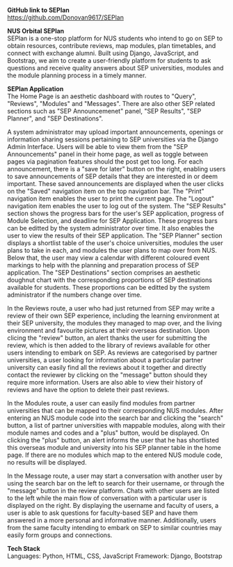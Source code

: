 **GitHub link to SEPlan** \
https://github.com/Donovan9617/SEPlan

**NUS Orbital SEPlan** \
SEPlan is a one-stop platform for NUS students who intend to go on SEP to obtain resources, contribute reviews, map modules, plan timetables, and connect with exchange alumni. Built using Django, JavaScript, and Bootstrap, we aim to create a user-friendly platform for students to ask questions and receive quality answers about SEP universities, modules and the module planning process in a timely manner.

**SEPlan Application** \
The Home Page is an aesthetic dashboard with routes to "Query", "Reviews", "Modules" and "Messages". There are also other SEP related sections such as "SEP Announcemenet" panel, "SEP Results", "SEP Planner", and "SEP Destinations". 

A system administrator may upload important announcements, openings or information sharing sessions pertaining to SEP universities via the Django Admin Interface. Users will be able to view them from the "SEP Announcements" panel in their home page, as well as toggle between pages via pagination features should the post get too long. For each announcement, there is a "save for later" button on the right, enabling users to save announcements of SEP details that they are interested in or deem important. These saved announcements are displayed when the user clicks on the "Saved" navigation item on the top navigation bar. The "Print" navigation item enables the user to print the current page. The "Logout" navigation item enables the user to log out of the system. The "SEP Results" section shows the progress bars for the user's SEP application, progress of Module Selection, and deadline for SEP Application. These progress bars can be editted by the system administrator over time. It also enables the user to view the results of their SEP application. The "SEP Planner" section displays a shortlist table of the user's choice universities, modules the user plans to take in each, and modules the user plans to map over from NUS. Below that, the user may view a calendar with different coloured event markings to help with the planning and preparation process of SEP application. The "SEP Destinations" section comprises an aesthetic doughnut chart with the corresponding proportions of SEP destinations available for students. These proportions can be editted by the system administrator if the numbers change over time.

In the Reviews route, a user who had just returned from SEP may write a review of their own SEP experience, including the learning environment at their SEP university, the modules they managed to map over, and the living environment and favourite pictures at their overseas destination. Upon clicing the "review" button, an alert thanks the user for submitting the review, which is then added to the library of reviews available for other users intending to embark on SEP. As reviews are categorised by partner universities, a user looking for information about a particular partner university can easily find all the reviews about it together and directly contact the reviewer by clicking on the "message" button should they require more information. Users are also able to view their history of reviews and have the option to delete their past reviews.

In the Modules route, a user can easily find modules from partner universities that can be mapped to their corresponding NUS modules. After entering an NUS module code into the search bar and clicking the "search" button, a list of partner universities with mappable modules, along with their module names and codes and a "plus" button, would be displayed. On clicking the "plus" button, an alert informs the user that he has shortlisted this overseas module and university into his SEP planner table in the home page. If there are no modules which map to the entered NUS module code, no results will be displayed.

In the Message route, a user may start a conversation with another user by using the search bar on the left to search for their username, or through the "message" button in the review platform. Chats with other users are listed to the left while the main flow of conversation with a particular user is displayed on the right. By displaying the username and faculty of users, a user is able to ask questions for faculty-based SEP and have them answered in a more personal and informative manner. Additionally, users from the same faculty intending to embark on SEP to similar countries may easily form groups and connections.

**Tech Stack** \
Languages: Python, HTML, CSS, JavaScript
Framework: Django, Bootstrap
